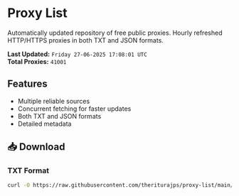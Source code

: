 # Proxy List

Automatically updated repository of free public proxies. Hourly refreshed HTTP/HTTPS proxies in both TXT and JSON formats.

**Last Updated:** `Friday 27-06-2025 17:08:01 UTC`  
**Total Proxies:** `41001`

## Features
- Multiple reliable sources
- Concurrent fetching for faster updates
- Both TXT and JSON formats
- Detailed metadata

## 📥 Download

### TXT Format
```bash
curl -O https://raw.githubusercontent.com/theriturajps/proxy-list/main/proxies.txt